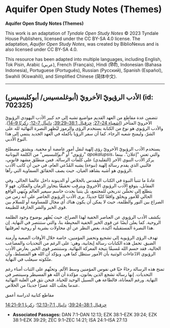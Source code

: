 # Aquifer Open Study Notes (Themes)

**Aquifer Open Study Notes (Themes)**

This work is an adaptation of *Tyndale Open Study Notes* © 2023 Tyndale House Publishers, licensed under the CC BY\-SA 4\.0 license. The adaptation, *Aquifer Open Study Notes*, was created by BiblioNexus and is also licensed under CC BY\-SA 4\.0\.

This resource has been adapted into multiple languages, including English, Tok Pisin, Arabic (عربي), French (Français), Hindi (हिंदी), Indonesian (Bahasa Indonesia), Portuguese (Português), Russian (Русский), Spanish (Español), Swahili (Kiswahili), and Simplified Chinese (简体中文).



--------------------------------

## الأدب الرؤيويّ الأخرويّ (أبوغلمسيس/ أبوكلبسيس) (id: 702325)

تتضمن عدة مقاطع من العهد القديم مواضيع تشبه إلى حد كبير الأدب اليهودي الرؤيويّ الأخرويّ المتأخر ([إشعياء 24–27](https://ref.ly/Isa24:1-Isa27:13); [حزقيال 38:1–39:29](https://ref.ly/Ezek38:1-Ezek39:29); [دانيآل 7–12](https://ref.ly/Dan7:1-Dan12:13); [زكريّا 9–14](https://ref.ly/Zech9:1-Zech14:21)). والأدب الرؤيوي هو نوع من الكتابة يستخدم الرؤى والرموز ليُظهِر النصرة النهائية لله على الشرّ، وليمنح شعبه الرجاء. كما أن سفر الرؤيا بأكمله في العهد الجديد ينتمي إلى هذا النوع الأدبي.

يستخدم الأدب الرؤيويّ الأخرويّ رؤى إلهية لنقل أمور غامضة أو مخفية. ويشتق مصطلح "*رؤيوي"* أو "*أبوكلبسيس*" من الكلمة اليونانية *apokalupsis*، والتي تعني "إعلان". بينما يركز الأدب النبوي الآخر (التقليدي) على كلمات الرسالة. فمن منطلق مشهد قانوني، فالنبي الذي يقدم رسالة إلهية (نبوءة) يشبه المُدّعي العام، في حين أن كاتب الأدب الرؤيوي هو أشبه بشاهد العيان، حيث يصف الحقائق السماوية التي رآها.

عادةً ما تتنبأ النبوة في الكتاب المقدس بالخلاص أو الدينونة داخل عالمنا الحالي. وفي المقابل، يتوقع الأدب الرؤيوي الأخرويّ ويترقب تحقيقًا يتجاوز الزمان والمكان. فهو لا يتطلع إلى تحسُّن تدريجي للمجتمع، بل يتنبأ بحدث حاسم سيغير العالم ويُنهي الواقع الحالي للأمور ويخلق واقعًا كليًا جديدًا. يرى الأدب الرؤيوي الحاضر على أنه زمن من الصراع بين النور والظلمة، حيث لا يمكن أن يكون هناك أي مجال للمساومة أو للسلام بين قوى الخير والشر الخارقة للطبيعة.

يكشف الأدب الرؤيوي عن العناصر الخفية لهذا الصراع، حيث يُظهِر بوضوح وجود الظلمة الروحية. كما يعلن أيضًا عن قوى الخير الخفية المحيطة بنا، والتي ستنتصر في النهاية. إن هذا النصرة المستقبلية أكيدة، بغض النظر عن أي محاولات بشرية أو روحية لعرقلتها.

تهدف الرؤى الرؤيوية إلى تشجيع وتحفيز المؤمنين، خاصة خلال الأوقات الصعبة وأزمنة الضيق. تحمل هذه الكتابات رسالة إيجابية، وهي: على الرغم من التحديات والمصاعب الحالية، فقد حسم الله مُسبقًا نتيجة المعركة النهائية. وستنتصر قوى الخير. يعارض الأدب الرؤيوي الادّعاءات الوثنية بأن الأمور ستظل كما هي. ويؤكد أن الله هو المتسلط، وأن ملكوته سيغلب في النهاية.

تمنح هذه الرسالة رجاءً حيًا في نفوس المؤمنين وسط الألم. وتحثّهم على الثبات أمناء رغم التحديات. إنها رسالة تشجع الذين يعانون، مؤكدة أن الله هو المسيطر وسينتصر في النهاية. ورغم المعاناة، فالطاعة هي السبيل الوحيد للحياة. فنحن نثق في الغلبة النهائية عندما يجلب الله عصرًا جديدًا من الخلاص.

مقاطع كتابية لدراسة أعمق

[حزقيال 38:1–39:24](https://ref.ly/Ezek38:1-Ezek39:24)؛ [دانيال 7:1–12:13](https://ref.ly/Dan7:1-Dan12:13)؛ [زكريا 9:1–14:21](https://ref.ly/Zech9:1-Zech14:21)

* **Associated Passages:** DAN 7:1–DAN 12:13; EZK 38:1–EZK 39:24; EZK 38:1–EZK 39:29; ZEC 9:1–ZEC 14:21; ISA 24:1–ISA 27:13

